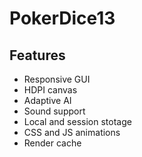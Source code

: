 PokerDice13
===========

Features
--------
- Responsive GUI
- HDPI canvas
- Adaptive AI
- Sound support
- Local and session stotage
- CSS and JS animations
- Render cache
